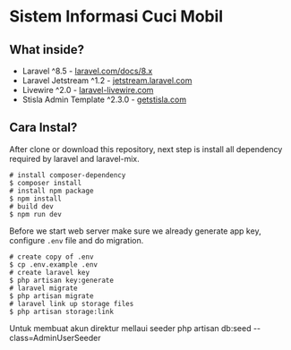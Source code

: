 # Sistem Informasi Cuci Mobil

## What inside?

-   Laravel ^8.5 - [laravel.com/docs/8.x](https://laravel.com/docs/8.x)
-   Laravel Jetstream ^1.2 - [jetstream.laravel.com](https://jetstream.laravel.com/)
-   Livewire ^2.0 - [laravel-livewire.com](https://laravel-livewire.com)
-   Stisla Admin Template ^2.3.0 - [getstisla.com](https://getstisla.com/)

##  Cara Instal?

After clone or download this repository, next step is install all dependency required by laravel and laravel-mix.

```shell
# install composer-dependency
$ composer install
# install npm package
$ npm install
# build dev
$ npm run dev
```

Before we start web server make sure we already generate app key, configure `.env` file and do migration.

```shell
# create copy of .env
$ cp .env.example .env
# create laravel key
$ php artisan key:generate
# laravel migrate
$ php artisan migrate
# laravel link up storage files
$ php artisan storage:link
```
Untuk membuat akun direktur mellaui seeder 
php artisan db:seed --class=AdminUserSeeder
